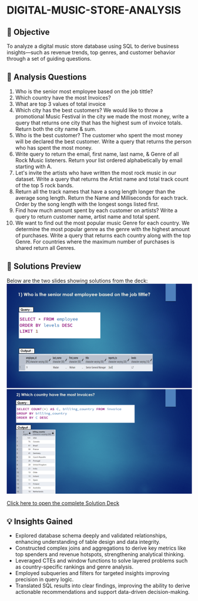 # DIGITAL-MUSIC-STORE-ANALYSIS

## 🎯 Objective
To analyze a digital music store database using SQL to derive business insights—such as revenue trends, top genres, and customer behavior through a set of guiding questions.

## 📌 Analysis Questions
 1) Who is the senior most employee based on the job tittle?
 2) Which country have the most Invoices?
 3) What are top 3 values of total invoice
 4) Which city has the best customers? We would like to throw a promotional Music Festival in the city we made the most money, write a query that returns one city that has the highest sum of invoice totals. Return   both the city name & sum.
 5) Who is the best customer? The customer who spent the most money will be declared the best customer. Write a query that returns the person who has spent the most money.
 6) Write query to return the email, first name, last name, & Genre of all Rock Music listeners. Return your list ordered alphabetically by email starting with A.
 7) Let's invite the artists who have written the most rock music in our dataset. Write a query that returns the Artist name and total track count of the top 5 rock bands.
 8) Return all the track names that have a song length longer than the average song length. Return the Name and Milliseconds for each track. Order by the song length with the longest songs listed first.
 9) Find how much amount spent by each customer on artists? Write a query to return customer name, artist name and total spent.
10) We want to find out the most popular music Genre for each country. We determine the most popular genre as the genre with the highest amount of purchases. Write a query that returns each country along with the top Genre. For countries where the maximum number of purchases is shared return all Genres.

 ## 📄 Solutions Preview
Below are the two slides showing solutions from the deck:
![Solution Slide 1](Solution%20Deck/Solution-1.png)
![Solution Slide 2](Solution%20Deck/Solution-2.png)

[Click here to open the complete Solution Deck](Solution%20Deck/Solution-Deck.pdf)
## 💡 Insights Gained
- Explored database schema deeply and validated relationships, enhancing understanding of table design and data integrity.
- Constructed complex joins and aggregations to derive key metrics like top spenders and revenue hotspots, strengthening analytical thinking.
- Leveraged CTEs and window functions to solve layered problems such as country-specific rankings and genre analysis.
- Employed subqueries and filters for targeted insights improving precision in query logic.
- Translated SQL results into clear findings, improving the ability to derive actionable recommendations and support data-driven decision-making.






 



